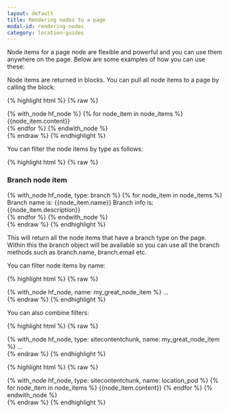 ```yaml
---
layout: default
title: Rendering nodes to a page
modal-id: rendering-nodes
category: location-guides
---
```

Node items for a page node are flexible and powerful and you can use them anywhere on the page. Below are some examples of how you can use these:

Node items are returned in blocks. You can pull all node items to a page by calling the block:

{% highlight html %}
{% raw %}
<div class="node">
 {% with_node hf_node %}
  {% for node_item in node_items %}
   <div class="node_item">
    {{node_item.content}}
   </div>
  {% endfor %}
 {% endwith_node %}
</div>
{% endraw %}
{% endhighlight %}

You can filter the node items by type as follows:

{% highlight html %}
{% raw %}
<div class="node">
 <h3>Branch node item</h3>
 {% with_node hf_node, type: branch %}
  {% for node_item in node_items %}
   <div class="node_item">
    Branch name is: {{node_item.name}}
    Branch info is: {{node_item.description}}
   </div>
  {% endfor %}
 {% endwith_node %}
</div>
{% endraw %}
{% endhighlight %}

This will return all the node items that have a branch type on the page. Within this the branch object will be available so you can use all the branch methods such as branch.name, branch.email etc. 

You can filter node items by name:

{% highlight html %}
{% raw %}
<div class="node">
 {% with_node hf_node, name: my_great_node_item %}
 ...
</div>
{% endraw %}
{% endhighlight %}

You can also combine filters:

{% highlight html %}
{% raw %}
<div class="node">
 {% with_node hf_node,  type: sitecontentchunk, name: my_great_node_item %}
 ...
</div>
{% endraw %}
{% endhighlight %}

{% highlight html %}
{% raw %}
<div class="node">
 {% with_node hf_node, type: sitecontentchunk, name: location_pod %}
  {% for node_item in node_items %}
   {{node_item.content}}
  {% endfor %}
 {% endwith_node %}
</div>
{% endraw %}
{% endhighlight %}
